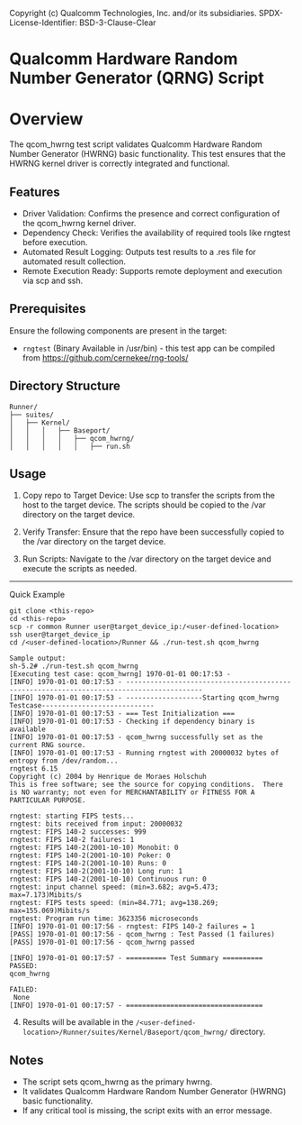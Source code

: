 Copyright (c) Qualcomm Technologies, Inc. and/or its subsidiaries.
SPDX-License-Identifier: BSD-3-Clause-Clear

# Qualcomm Hardware Random Number Generator (QRNG) Script
# Overview

The qcom_hwrng test script validates Qualcomm Hardware Random Number Generator (HWRNG) basic functionality. This test ensures that the HWRNG kernel driver is correctly integrated and functional.

## Features

- Driver Validation: Confirms the presence and correct configuration of the qcom_hwrng kernel driver.
- Dependency Check: Verifies the availability of required tools like rngtest before execution.
- Automated Result Logging: Outputs test results to a .res file for automated result collection.
- Remote Execution Ready: Supports remote deployment and execution via scp and ssh.

## Prerequisites

Ensure the following components are present in the target:

- `rngtest` (Binary Available in /usr/bin) - this test app can be compiled from https://github.com/cernekee/rng-tools/

## Directory Structure
```
Runner/
├── suites/
│   ├── Kernel/
│   │   │   ├── Baseport/
│   │   │   │   ├── qcom_hwrng/
│   │   │   │   │   ├── run.sh
```
## Usage

1. Copy repo to Target Device: Use scp to transfer the scripts from the host to the target device. The scripts should be copied to the /var directory on the target device.

2. Verify Transfer: Ensure that the repo have been successfully copied to the /var directory on the target device.

3. Run Scripts: Navigate to the /var directory on the target device and execute the scripts as needed.

---
Quick Example
```
git clone <this-repo>
cd <this-repo>
scp -r common Runner user@target_device_ip:/<user-defined-location>
ssh user@target_device_ip 
cd /<user-defined-location>/Runner && ./run-test.sh qcom_hwrng

Sample output:
sh-5.2# ./run-test.sh qcom_hwrng
[Executing test case: qcom_hwrng] 1970-01-01 00:17:53 -
[INFO] 1970-01-01 00:17:53 - -----------------------------------------------------------------------------------------
[INFO] 1970-01-01 00:17:53 - -------------------Starting qcom_hwrng Testcase----------------------------
[INFO] 1970-01-01 00:17:53 - === Test Initialization ===
[INFO] 1970-01-01 00:17:53 - Checking if dependency binary is available
[INFO] 1970-01-01 00:17:53 - qcom_hwrng successfully set as the current RNG source.
[INFO] 1970-01-01 00:17:53 - Running rngtest with 20000032 bytes of entropy from /dev/random...
rngtest 6.15
Copyright (c) 2004 by Henrique de Moraes Holschuh
This is free software; see the source for copying conditions.  There is NO warranty; not even for MERCHANTABILITY or FITNESS FOR A PARTICULAR PURPOSE.

rngtest: starting FIPS tests...
rngtest: bits received from input: 20000032
rngtest: FIPS 140-2 successes: 999
rngtest: FIPS 140-2 failures: 1
rngtest: FIPS 140-2(2001-10-10) Monobit: 0
rngtest: FIPS 140-2(2001-10-10) Poker: 0
rngtest: FIPS 140-2(2001-10-10) Runs: 0
rngtest: FIPS 140-2(2001-10-10) Long run: 1
rngtest: FIPS 140-2(2001-10-10) Continuous run: 0
rngtest: input channel speed: (min=3.682; avg=5.473; max=7.173)Mibits/s
rngtest: FIPS tests speed: (min=84.771; avg=138.269; max=155.069)Mibits/s
rngtest: Program run time: 3623356 microseconds
[INFO] 1970-01-01 00:17:56 - rngtest: FIPS 140-2 failures = 1
[PASS] 1970-01-01 00:17:56 - qcom_hwrng : Test Passed (1 failures)
[PASS] 1970-01-01 00:17:56 - qcom_hwrng passed

[INFO] 1970-01-01 00:17:57 - ========== Test Summary ==========
PASSED:
qcom_hwrng

FAILED:
 None
[INFO] 1970-01-01 00:17:57 - ==================================
```
4. Results will be available in the `/<user-defined-location>/Runner/suites/Kernel/Baseport/qcom_hwrng/` directory.

## Notes

- The script sets qcom_hwrng as the primary hwrng.
- It validates Qualcomm Hardware Random Number Generator (HWRNG) basic functionality.
- If any critical tool is missing, the script exits with an error message.